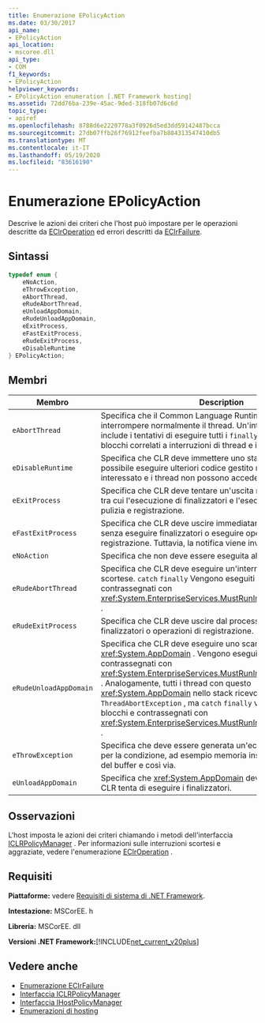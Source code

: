 ```yaml
---
title: Enumerazione EPolicyAction
ms.date: 03/30/2017
api_name:
- EPolicyAction
api_location:
- mscoree.dll
api_type:
- COM
f1_keywords:
- EPolicyAction
helpviewer_keywords:
- EPolicyAction enumeration [.NET Framework hosting]
ms.assetid: 72dd76ba-239e-45ac-9ded-318fb07d6c6d
topic_type:
- apiref
ms.openlocfilehash: 8788d6e2220778a3f0926d5ed3dd59142487bcca
ms.sourcegitcommit: 27db07ffb26f76912feefba7b884313547410db5
ms.translationtype: MT
ms.contentlocale: it-IT
ms.lasthandoff: 05/19/2020
ms.locfileid: "83616190"
---
```

# <a name="epolicyaction-enumeration"></a>Enumerazione EPolicyAction
Descrive le azioni dei criteri che l'host può impostare per le operazioni descritte da [EClrOperation](../../../../docs/framework/unmanaged-api/hosting/eclroperation-enumeration.md) ed errori descritti da [EClrFailure](eclrfailure-enumeration.md).  
  
## <a name="syntax"></a>Sintassi  
  
```cpp  
typedef enum {  
    eNoAction,  
    eThrowException,  
    eAbortThread,  
    eRudeAbortThread,  
    eUnloadAppDomain,  
    eRudeUnloadAppDomain,  
    eExitProcess,  
    eFastExitProcess,  
    eRudeExitProcess,  
    eDisableRuntime  
} EPolicyAction;  
```  
  
## <a name="members"></a>Membri  
  
|Membro|Description|  
|------------|-----------------|  
|`eAbortThread`|Specifica che il Common Language Runtime (CLR) deve interrompere normalmente il thread. Un'interruzione normale include i tentativi di eseguire tutti i `finally` blocchi, i `catch` blocchi correlati a interruzioni di thread e i finalizzatori.|  
|`eDisableRuntime`|Specifica che CLR deve immettere uno stato disabilitato. Non è possibile eseguire ulteriori codice gestito nel processo interessato e i thread non possono accedere a CLR.|  
|`eExitProcess`|Specifica che CLR deve tentare un'uscita normale del processo, tra cui l'esecuzione di finalizzatori e l'esecuzione di operazioni di pulizia e registrazione.|  
|`eFastExitProcess`|Specifica che CLR deve uscire immediatamente dal processo, senza eseguire finalizzatori o eseguire operazioni di pulizia e registrazione. Tuttavia, la notifica viene inviata al debugger.|  
|`eNoAction`|Specifica che non deve essere eseguita alcuna azione.|  
|`eRudeAbortThread`|Specifica che CLR deve eseguire un'interruzione di thread scortese. `catch` `finally` Vengono eseguiti solo i blocchi e contrassegnati con <xref:System.EnterpriseServices.MustRunInClientContextAttribute> .|  
|`eRudeExitProcess`|Specifica che CLR deve uscire dal processo senza eseguire finalizzatori o operazioni di registrazione.|  
|`eRudeUnloadAppDomain`|Specifica che CLR deve eseguire uno scaricamento rude di <xref:System.AppDomain> . Vengono eseguiti solo i finalizzatori contrassegnati con <xref:System.EnterpriseServices.MustRunInClientContextAttribute> . Analogamente, tutti i thread con questo <xref:System.AppDomain> nello stack ricevono un oggetto `ThreadAbortException` , ma `catch` `finally` vengono eseguiti solo i blocchi e contrassegnati con <xref:System.EnterpriseServices.MustRunInClientContextAttribute> .|  
|`eThrowException`|Specifica che deve essere generata un'eccezione appropriata per la condizione, ad esempio memoria insufficiente, overflow del buffer e così via.|  
|`eUnloadAppDomain`|Specifica che <xref:System.AppDomain> deve essere scaricato. CLR tenta di eseguire i finalizzatori.|  
  
## <a name="remarks"></a>Osservazioni  
 L'host imposta le azioni dei criteri chiamando i metodi dell'interfaccia [ICLRPolicyManager](../../../../docs/framework/unmanaged-api/hosting/iclrpolicymanager-interface.md) . Per informazioni sulle interruzioni scortesi e aggraziate, vedere l'enumerazione [EClrOperation](eclroperation-enumeration.md) .  
  
## <a name="requirements"></a>Requisiti  
 **Piattaforme:** vedere [Requisiti di sistema di .NET Framework](../../get-started/system-requirements.md).  
  
 **Intestazione:** MSCorEE. h  
  
 **Libreria:** MSCorEE. dll  
  
 **Versioni .NET Framework:**[!INCLUDE[net_current_v20plus](../../../../includes/net-current-v20plus-md.md)]  
  
## <a name="see-also"></a>Vedere anche

- [Enumerazione EClrFailure](eclrfailure-enumeration.md)
- [Interfaccia ICLRPolicyManager](iclrpolicymanager-interface.md)
- [Interfaccia IHostPolicyManager](ihostpolicymanager-interface.md)
- [Enumerazioni di hosting](hosting-enumerations.md)
